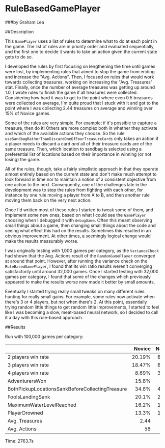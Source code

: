 # RuleBasedGamePlayer
###by Graham Lea

##Description

This `GamePlayer` uses a list of rules to determine what to do at each point in the game.
The list of rules are in priority order and evaluated sequentially, and the first one to 
decide it wants to take an action given the current state gets to do so.

I developed the rules by first focusing on lengthening the time until games were lost,
by implementing rules that aimed to stop the game from ending and increase the 
"Avg. Actions".
Then, I focused on rules that would work towards collecting treasures, working on 
increasing the "Avg. Treasures" stat.
Finally, once the number of average treasures was getting up around 1.0, I wrote rules to 
finish the game if all treasures were collected.
Considering how hard it was to get to the point where even 0.5 treasures were collected
on average, I'm quite proud that I stuck with it and got to the point where I was
collecting 2.44 treasures on average and winning over 15% of Novice games.

Some of the rules are very simple.
For example: if it's possible to capture a treasure, then do it!
Others are more complex both in whether they activate and which of the available 
actions they choose.
So the rule `useSandbagRatherThanDiscardOneOfFourTreasureCards` only 
takes an action if a player needs to discard a card _and_ all of their treasure cards
are of the same treasure.
Then, which location to sandbag is selected using a preferential list of
locations based on their importance in winning (or not losing) the game.

All of the rules, though, take a fairly simplistic approach in that they operate almost 
entirely based on the current state and don't make much attempt to look forward in time
nor to maintain a notion of a consistent objective from one action to the next.
Consequently, one of the challenges late in the development was to stop
the rules from fighting with each other, for instance by one rule moving a player from 
A to B, and then another rule moving them back on the very next action.

Once I'd written most of these rules I started to tweak some of them, and implement some 
new ones, based on what I could see the `GamePlayer` choosing when I debugged it 
with `debugGame`. 
Often this meant observing small things about a game, then changing small things about 
the code and seeing what effect this had on the results.
Sometimes this resulted in an obvious improvement.
At other times, a seemingly logical change would make the results measurably worse.

I was originally testing with 1,000 games per category, as the `VarianceCheck` 
had shown that the Avg. Actions result of the `RandomGamePlayer` converged at around 
that point.
However, after running the variance check on the `RuleBasedGamePlayer`, I found that its 
win ratio results weren't converging satisfactorily until around 32,000 games.
Once I started testing with 32,000 games per category, I found that some of the changes
which previously appeared to make the results worse now made it better by small amounts.

Eventually I started trying really small tweaks on many different rules hunting for
really small gains.
For example, some rules now activate when there's 3 or 4 players, but not when there's 2.
At this point, essentially trying random little things to get random little improvements,
I started to feel like I was becoming a slow, meat-based neural network,
so I decided to call it a day with this rule-based approach.

##Results

Run with 100,000 games per category:

| |Novice|Normal|Elite|Legendary|
|---|---:|---:|---:|---:|
|2 players win rate|20.19%|8.91%|2.30%|0.78%|
|3 players win rate|18.47%|8.46%|2.72%|0.81%|
|4 players win rate|8.69%|3.93%|1.24%|0.21%|
|AdventurersWon|15.8%|7.1%|2.1%|0.6%|
|BothPickupLocationsSankBeforeCollectingTreasure|34.6%|42.0%|49.3%|41.8%|
|FoolsLandingSank|20.1%|21.0%|21.3%|17.2%|
|MaximumWaterLevelReached|16.2%|16.8%|14.6%|32.3%|
|PlayerDrowned|13.3%|13.1%|12.6%|8.0%|
|Avg. Treasures|2.44|2.05|1.65|1.37|
|Avg. Actions|58|53|48|43|

Time: 2763.7s
